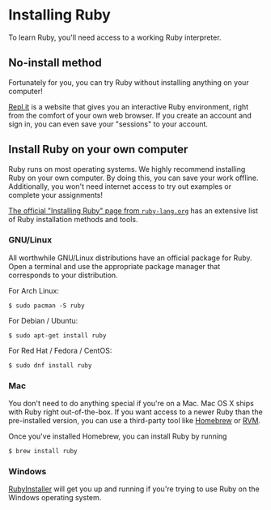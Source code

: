 # Installing Ruby

To learn Ruby, you'll need access to a working Ruby interpreter.

## No-install method

Fortunately for you, you can try Ruby without installing anything on your computer!

[Repl.it](https://repl.it/languages/ruby) is a website that gives you an interactive Ruby environment, right from the comfort of your own web browser. If you create an account and sign in, you can even save your "sessions" to your account.

## Install Ruby on your own computer

Ruby runs on most operating systems. We highly recommend installing Ruby on your own computer. By doing this, you can save your work offline. Additionally, you won't need internet access to try out examples or complete your assignments!

[The official "Installing Ruby" page from `ruby-lang.org`](https://www.ruby-lang.org/en/documentation/installation/) has an extensive list of Ruby installation methods and tools.

### GNU/Linux

All worthwhile GNU/Linux distributions have an official package for Ruby. Open a terminal and use the appropriate package manager that corresponds to your distribution.

For Arch Linux:
```sh-session
$ sudo pacman -S ruby
```

For Debian / Ubuntu:
```sh-session
$ sudo apt-get install ruby
```

For Red Hat / Fedora / CentOS:
```sh-session
$ sudo dnf install ruby
```


### Mac

You don't need to do anything special if you're on a Mac. Mac OS X ships with Ruby right out-of-the-box. If you want access to a newer Ruby than the pre-installed version, you can use a third-party tool like [Homebrew](http://brew.sh/) or [RVM](https://rvm.io/).

Once you've installed Homebrew, you can install Ruby by running

```sh-session
$ brew install ruby
```

### Windows

[RubyInstaller](http://rubyinstaller.org/) will get you up and running if you're trying to use Ruby on the Windows operating system.